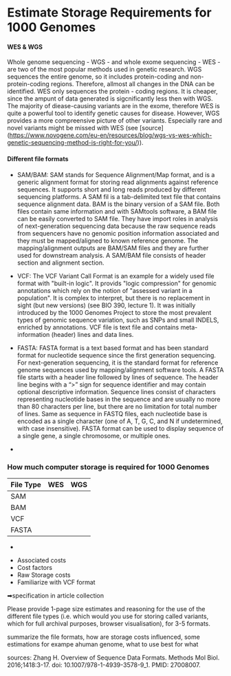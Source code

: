 # Estimate Storage Requirements for 1000 Genomes

#### WES & WGS 
Whole genome sequencing - WGS - and whole exome sequencing - WES - are two of the most popular methods used in genetic research. WGS sequences the entire genome, so it includes protein-coding and non-protein-coding regions. Therefore, allmost all changes in the DNA can be identified. WES only sequences the protein - coding regions. It is cheaper, since the ampunt of data generated is sigcnificantly less then with WGS. The majority of diease-causing variants are in the exome, therefore  WES is quite a powerful tool to identify genetic causes for disease. However, WGS provides a more compreensive picture of other variants. Especially rare and novel variants might be missed with WES (see [source] (https://www.novogene.com/eu-en/resources/blog/wgs-vs-wes-which-genetic-sequencing-method-is-right-for-you/)). 

#### Diﬀerent file formats
- SAM/BAM: SAM stands for Sequence Alignment/Map format, and is a generic alignment format for storing read alignments against reference sequences. It supports short and long reads produced by different sequencing platforms. A SAM fil is a tab-delimited text file that contains sequence alignment data. BAM is the binary version of a SAM file. Both files contain same information and with SAMtools software, a BAM file can be easily converted to SAM file. They have import roles in analysis of next-generation sequencing data because the raw sequence reads from sequencers have no genomic position information associated and they must be mapped/aligned to known reference genome. The mapping/alignment outputs are BAM/SAM files and they are further used for downstream analysis. A SAM/BAM file consists of header section and alignment section.
  
- VCF: The VCF Variant Call Format is an example for a widely used file format with "built-in logic". It provids "logic
compression" for genomic annotations which rely on the notion of "assessed variant in a population". It is complex to interpret, but there is no replacement in sight (but new versions) (see BIO 390, lecture 1). It was initially introduced by the 1000 Genomes Project to store the most prevalent types of genomic sequence variation, such as SNPs and small INDELS, enriched by annotations. VCF file is text file and contains meta-information (header) lines and data lines.

- FASTA: FASTA format is a text based format and has been standard format for nucleotide sequence since the first generation sequencing. For next-generation sequencing, it is the standard format for reference genome sequences used by mapping/alignment software tools. A FASTA file starts with a header line followed by lines of sequence. The header line begins with a “>” sign for sequence identifier and may contain optional descriptive information. Sequence lines consist of characters representing nucleotide bases in the sequence and are usually no more than 80 characters per line, but there are  no limitation for total number of lines. Same as sequence in FASTQ files, each nucleotide base is encoded as a single character (one of A, T, G, C, and N if undetermined, with case insensitive). FASTA format can be used to display sequence of a single gene, a single chromosome, or multiple ones.
- 
### How much computer storage is required for 1000 Genomes

|File Type|WES|WGS|
|-------|-------------------|----|
|SAM|||
|BAM|||
|VCF|||
|FASTA|||


*
- Associated costs
- Cost factors
- Raw Storage costs
- Familiarize with VCF format

➡specification in article collection

Please provide 1-page size estimates and reasoning for the use of the different file types 
(i.e. which would you use for storing called variants, which for full archival purposes, browser
visualisation), for 3-5 formats.

summarize the file formats, how are storage costs influenced, some estimations for exampe ahuman 
genome, what to use best for what

sources: 
Zhang H. Overview of Sequence Data Formats. Methods Mol Biol. 2016;1418:3-17. doi: 10.1007/978-1-4939-3578-9_1. PMID: 27008007.
